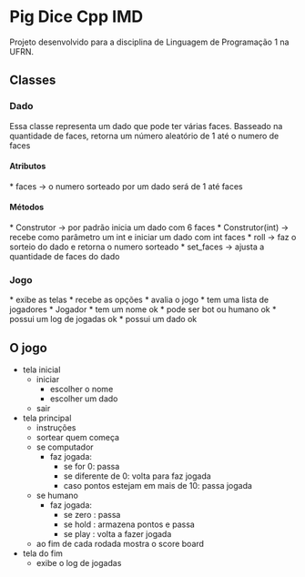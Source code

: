 # Pig Dice Cpp IMD
Projeto desenvolvido para a disciplina de Linguagem de Programação 1 na UFRN. 
## Classes
<h3> Dado </h3>
Essa classe representa um dado que pode ter várias faces.
Basseado na quantidade de faces, retorna um número aleatório
de 1 até o numero de faces
<h4> Atributos </h4>
* faces -> o numero sorteado por um dado será de 1 até faces
<h4> Métodos </h4>
* Construtor -> por padrão inicia um dado com 6 faces
* Construtor(int) -> recebe como parâmetro um int e iniciar um dado com int faces
* roll -> faz o sorteio do dado e retorna o numero sorteado
* set_faces -> ajusta a quantidade de faces do dado

<h3> Jogo </h3>
	* exibe as telas
	* recebe as opções
	* avalia o jogo
	* tem uma lista de jogadores
* Jogador
	* tem um nome ok
	* pode ser bot ou humano ok
	* possui um log de jogadas ok
	* possui um dado ok

## O jogo
* tela inicial
	* iniciar
		* escolher o nome
		* escolher um dado
	* sair
* tela principal
	* instruções
	* sortear quem começa
	* se computador
		* faz jogada:
			* se for 0: passa
			* se diferente de 0: volta para faz jogada
			* caso pontos estejam em mais de 10: passa jogada
	* se humano
		* faz jogada:
			* se zero : passa
			* se hold : armazena pontos e passa
			* se play : volta a fazer jogada
	* ao fim de cada rodada mostra o score board
* tela do fim
	* exibe o log de jogadas
